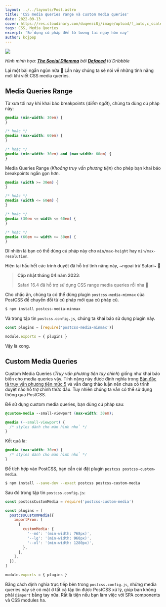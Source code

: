 ```yaml
---
layout: ../../layouts/Post.astro
title: 'CSS media queries range và custom media queries'
date: 2022-09-13
cover: https://res.cloudinary.com/duqeezi8j/image/upload/f_auto,c_scale,w_1200/v1683438302/ehkoo/7c9069af240c1a0bf718768f90d09927.png
tags: CSS, Media Queries
excerpt: 'Sử dụng cú pháp đến từ tương lai ngay hôm nay'
author: kcjpop
---
```


![](https://res.cloudinary.com/duqeezi8j/image/upload/f_auto,c_scale,w_1200/v1683438302/ehkoo/7c9069af240c1a0bf718768f90d09927.png)

_Hình minh họa: [**The Social Dilemma**](https://dribbble.com/shots/14182464-The-Social-Dilemma) bởi [**Defaced**](https://dribbble.com/defacedstudio) từ Dribbble_

Lại một bài ngắn ngủn nữa 🥲 Lần này chúng ta sẽ nói về những tính năng mới khi viết CSS media queries.

## Media Queries Range

Từ xưa tới nay khi khai báo breakpoints (_điểm ngắt_), chúng ta dùng cú pháp này:

```css
@media (min-width: 30em) {
}

/* hoặc */
@media (max-width: 60em) {
}

/* hoặc */
@media (min-width: 30em) and (max-width: 60em) {
}
```

Media Queries Range (_Khoảng truy vấn phương tiện_) cho phép bạn khai báo breakpoints ngắn gọn hơn.

```css
@media (width >= 30em) {
}

/* hoặc */
@media (width <= 60em) {
}

/* hoặc */
@media (30em <= width <= 60em) {
}

/* hoặc */
@media (60em >= width >= 30em) {
}
```

Dĩ nhiên là bạn có thể dùng cú pháp này cho `min/max-height` hay `min/max-resolution`.

Hiện tại hầu hết các trình duyệt đã hỗ trợ tính năng này, ~ngoại trừ Safari~ 🙁

> **Cập nhật tháng 04 năm 2023**:
>
> Safari 16.4 đã hỗ trợ sử dụng CSS range media queries rồi nha 🥳

Cho chắc ăn, chúng ta có thể dùng plugin `postcss-media-minmax` của PostCSS để chuyển đổi từ cú pháp mới qua cú pháp cũ.

```bash
$ npm install postcss-media-minmax
```

Và trong tập tin `postcss.config.js`, chúng ta khai báo sử dụng plugin này.

```js
const plugins = [require('postcss-media-minmax')]

module.exports = { plugins }
```

Vậy là xong.

## Custom Media Queries

Custom Media Queries (_Truy vấn phương tiện tùy chỉnh_) giống như khai báo biến cho media queries vậy. Tính năng này được định nghĩa trong [Bản đặc tả truy vấn phương tiện mức 5](https://www.w3.org/TR/mediaqueries-5/#custom-mq) và vẫn đang thảo luận nên chưa có trình duyệt nào hỗ trợ chính thức đâu. Tuy nhiên chúng ta vẫn có thể sử dụng thông qua PostCSS.

Để sử dụng custom media queries, bạn dùng cú pháp sau:

```css
@custom-media --small-viewport (max-width: 30em);

@media (--small-viewport) {
  /* styles dành cho màn hình nhỏ */
}
```

Kết quả là:

```css
@media (max-width: 30em) {
  /* styles dành cho màn hình nhỏ */
}
```

Để tích hợp vào PostCSS, bạn cần cài đặt plugin `postcss postcss-custom-media`.

```bash
$ npm install --save-dev --exact postcss postcss-custom-media
```

Sau đó trong tập tin `postcss.config.js`:

```js
const postcssCustomMedia = require('postcss-custom-media')

const plugins = [
  postcssCustomMedia({
    importFrom: [
      {
        customMedia: {
          '--md': '(min-width: 768px)',
          '--lg': '(min-width: 960px)',
          '--xl': '(min-width: 1280px)',
        },
      },
    ],
  }),
]

module.exports = { plugins }
```

Bằng cách định nghĩa trực tiếp bên trong `postcss.config.js`, những media queries này sẽ có mặt ở tất cả tập tin được PostCSS xử lý, giúp bạn không phải `@import` bằng tay nữa. Rất là tiện nếu bạn làm việc với SPA components và CSS modules ha.
